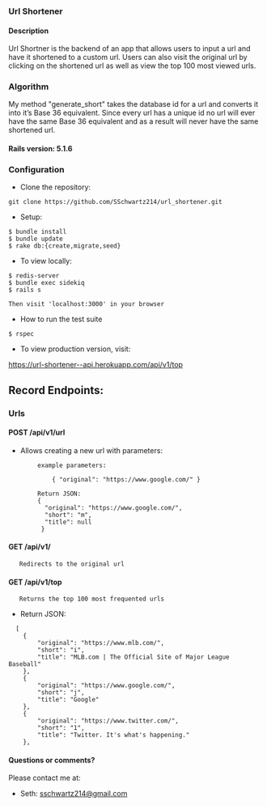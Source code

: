 ### Url Shortener

#### Description

Url Shortner is the backend of an app that allows users to input a url and have it shortened to a custom url.  Users can also visit the original url by clicking on the shortened url as well as view the top 100 most viewed urls.

### Algorithm 
My method "generate_short" takes the database id for a url and converts it into it’s Base 36 equivalent.  Since every url has a unique id no url will ever have the same Base 36 equivalent and as a result will never have the same shortened url.

#### Rails version: 5.1.6

### Configuration

* Clone the repository:
```
git clone https://github.com/SSchwartz214/url_shortener.git
```

* Setup:
```
$ bundle install
$ bundle update
$ rake db:{create,migrate,seed}
```

* To view locally:
```
$ redis-server
$ bundle exec sidekiq
$ rails s

Then visit 'localhost:3000' in your browser
```
* How to run the test suite
```
$ rspec
```

* To view production version, visit:

https://url-shortener--api.herokuapp.com/api/v1/top

## Record Endpoints:

### Urls

#### POST /api/v1/url

   * Allows creating a new url with parameters:
```
        example parameters:

            { "original": "https://www.google.com/" }
```
```    
        Return JSON:
        {
          "original": "https://www.google.com/",
          "short": "m",
          "title": null
         }
```

#### GET /api/v1/<short>
```
   Redirects to the original url
```

#### GET /api/v1/top
```
   Returns the top 100 most frequented urls
```
  
  * Return JSON:
```
  [
    {
        "original": "https://www.mlb.com/",
        "short": "i",
        "title": "MLB.com | The Official Site of Major League Baseball"
    },
    {
        "original": "https://www.google.com/",
        "short": "j",
        "title": "Google"
    },
    {
        "original": "https://www.twitter.com/",
        "short": "1",
        "title": "Twitter. It's what's happening."
    },
```

#### Questions or comments?

Please contact me at:

* Seth: sschwartz214@gmail.com
